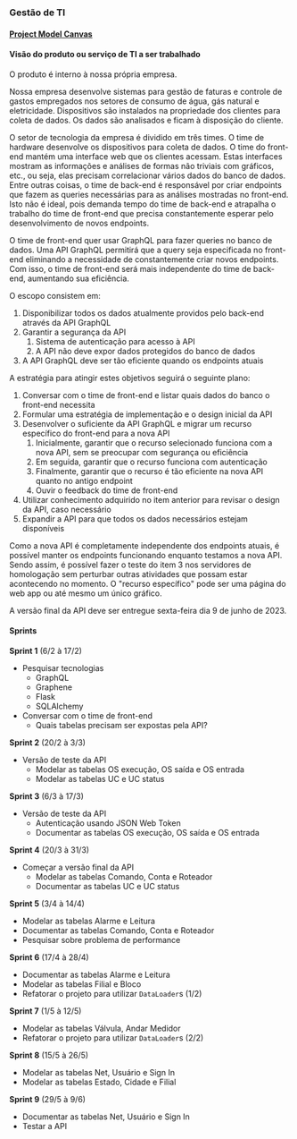 ### Gestão de TI

#### [Project Model Canvas](https://pedrominicz.github.io/gestao-de-ti/canvas.html)

#### Visão do produto ou serviço de TI a ser trabalhado

O produto é interno à nossa própria empresa.

Nossa empresa desenvolve sistemas para gestão de faturas e controle de gastos empregados nos setores de consumo de água, gás natural e eletricidade. Dispositivos são instalados na propriedade dos clientes para coleta de dados. Os dados são analisados e ficam à disposição do cliente.

O setor de tecnologia da empresa é dividido em três times. O time de hardware desenvolve os dispositivos para coleta de dados. O time do front-end mantém uma interface web que os clientes acessam. Estas interfaces mostram as informações e análises de formas não triviais com gráficos, etc., ou seja, elas precisam correlacionar vários dados do banco de dados. Entre outras coisas, o time de back-end é responsável por criar endpoints que fazem as queries necessárias para as análises mostradas no front-end. Isto não é ideal, pois demanda tempo do time de back-end e atrapalha o trabalho do time de front-end que precisa constantemente esperar pelo desenvolvimento de novos endpoints.

O time de front-end quer usar GraphQL para fazer queries no banco de dados. Uma API GraphQL permitirá que a query seja especificada no front-end eliminando a necessidade de constantemente criar novos endpoints. Com isso, o time de front-end será mais independente do time de back-end, aumentando sua eficiência.

O escopo consistem em:

1. Disponibilizar todos os dados atualmente providos pelo back-end através da API GraphQL
2. Garantir a segurança da API
    1. Sistema de autenticação para acesso à API
    2. A API não deve expor dados protegidos do banco de dados
3. A API GraphQL deve ser tão eficiente quando os endpoints atuais

A estratégia para atingir estes objetivos seguirá o seguinte plano:

1. Conversar com o time de front-end e listar quais dados do banco o front-end necessita
2. Formular uma estratégia de implementação e o design inicial da API
3. Desenvolver o suficiente da API GraphQL e migrar um recurso específico do front-end para a nova API
    1. Inicialmente, garantir que o recurso selecionado funciona com a nova API, sem se preocupar com segurança ou eficiência
    2. Em seguida, garantir que o recurso funciona com autenticação
    3. Finalmente, garantir que o recurso é tão eficiente na nova API quanto no antigo endpoint
    4. Ouvir o feedback do time de front-end
4. Utilizar conhecimento adquirido no item anterior para revisar o design da API, caso necessário
5. Expandir a API para que todos os dados necessários estejam disponíveis

Como a nova API é completamente independente dos endpoints atuais, é possível manter os endpoints funcionando enquanto testamos a nova API. Sendo assim, é possível fazer o teste do item 3 nos servidores de homologação sem perturbar outras atividades que possam estar acontecendo no momento. O "recurso específico" pode ser uma página do web app ou até mesmo um único gráfico.

A versão final da API deve ser entregue sexta-feira dia 9 de junho de 2023.

#### Sprints

**Sprint 1** (6/2 à 17/2)

- Pesquisar tecnologias
    + GraphQL
    + Graphene
    + Flask
    + SQLAlchemy
- Conversar com o time de front-end
    + Quais tabelas precisam ser expostas pela API?

**Sprint 2** (20/2 à 3/3)

- Versão de teste da API
    + Modelar as tabelas OS execução, OS saída e OS entrada
    + Modelar as tabelas UC e UC status

**Sprint 3** (6/3 à 17/3)

- Versão de teste da API
    + Autenticação usando JSON Web Token
    + Documentar as tabelas OS execução, OS saída e OS entrada

**Sprint 4** (20/3 à 31/3)

- Começar a versão final da API
    + Modelar as tabelas Comando, Conta e Roteador
    + Documentar as tabelas UC e UC status

**Sprint 5** (3/4 à 14/4)

- Modelar as tabelas Alarme e Leitura
- Documentar as tabelas Comando, Conta e Roteador
- Pesquisar sobre problema de performance

**Sprint 6** (17/4 à 28/4)

- Documentar as tabelas Alarme e Leitura
- Modelar as tabelas Filial e Bloco
- Refatorar o projeto para utilizar `DataLoader`s (1/2)

**Sprint 7** (1/5 à 12/5)

- Modelar as tabelas Válvula, Andar Medidor
- Refatorar o projeto para utilizar `DataLoader`s (2/2)

**Sprint 8** (15/5 à 26/5)

- Modelar as tabelas Net, Usuário e Sign In
- Modelar as tabelas Estado, Cidade e Filial

**Sprint 9** (29/5 à 9/6)

- Documentar as tabelas Net, Usuário e Sign In
- Testar a API

